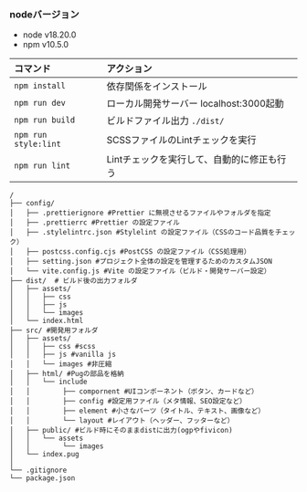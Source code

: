 ### nodeバージョン
- node v18.20.0
- npm v10.5.0


| コマンド                  | アクション                                       |
| :------------------------ | :----------------------------------------------- |
| `npm install`             | 依存関係をインストール                           |
| `npm run dev`             | ローカル開発サーバー localhost:3000起動          |
| `npm run build`           | ビルドファイル出力 `./dist/`                     |
| `npm run style:lint`      | SCSSファイルのLintチェックを実行                 |
| `npm run lint`            | Lintチェックを実行して、自動的に修正も行う       |


```text
/
├── config/
│   ├── .prettierignore #Prettier に無視させるファイルやフォルダを指定
│   ├── .prettierrc #Prettier の設定ファイル
│   ├── .stylelintrc.json #Stylelint の設定ファイル（CSSのコード品質をチェック）
│   ├── postcss.config.cjs #PostCSS の設定ファイル（CSS処理用）
│   ├── setting.json #プロジェクト全体の設定を管理するためのカスタムJSON
│   └── vite.config.js #Vite の設定ファイル（ビルド・開発サーバー設定）
├── dist/  # ビルド後の出力フォルダ
│   ├── assets/
│   │   ├── css
│   │   ├── js
│   │   └── images
│   └── index.html
├── src/ #開発用フォルダ
│   ├── assets/
│   │   ├── css #scss
│   │   ├── js #vanilla js
│   │   └── images #非圧縮
│   ├── html/ #Pugの部品を格納
│   │   └── include
│   │        ├── compornent #UIコンポーネント（ボタン、カードなど）
│   │        ├── config #設定用ファイル（メタ情報、SEO設定など）
│   │        ├── element #小さなパーツ（タイトル、テキスト、画像など）
│   │        └── layout #レイアウト（ヘッダー、フッターなど）
│   ├── public/ #ビルド時にそのままdistに出力(ogpやfivicon)
│   │   └── assets
│   │        └── images
│   └── index.pug
│
└── .gitignore
└── package.json
```
